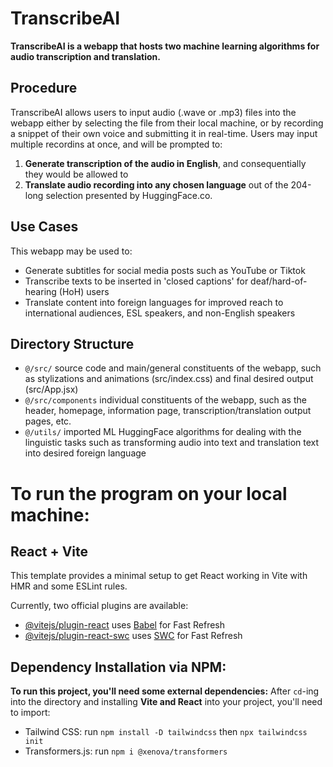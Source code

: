 # TranscribeAI
**TranscribeAI is a webapp that hosts two machine learning algorithms for audio transcription and translation.**

## Procedure
TranscribeAI allows users to input audio (.wave or .mp3) files into the webapp either by selecting the file from their local machine, or by recording a snippet of their own voice and submitting it in real-time. Users may input multiple recordins at once, and will be prompted to:
1. **Generate transcription of the audio in English**, and consequentially they would be allowed to
2. **Translate audio recording into any chosen language** out of the 204-long selection presented by HuggingFace.co.

## Use Cases
This webapp may be used to:
- Generate subtitles for social media posts such as YouTube or Tiktok
- Transcribe texts to be inserted in 'closed captions' for deaf/hard-of-hearing (HoH) users
- Translate content into foreign languages for improved reach to international audiences, ESL speakers, and non-English speakers

## Directory Structure
+ ```@/src/``` source code and main/general constituents of the webapp, such as stylizations and animations (src/index.css) and final desired output (src/App.jsx)
+ ```@/src/components``` individual constituents of the webapp, such as the header, homepage, information page, transcription/translation output pages, etc.
+ ```@/utils/``` imported ML HuggingFace algorithms for dealing with the linguistic tasks such as transforming audio into text and translation text into desired foreign language

# To run the program on your local machine:
## React + Vite
This template provides a minimal setup to get React working in Vite with HMR and some ESLint rules.

Currently, two official plugins are available:

- [@vitejs/plugin-react](https://github.com/vitejs/vite-plugin-react/blob/main/packages/plugin-react/README.md) uses [Babel](https://babeljs.io/) for Fast Refresh
- [@vitejs/plugin-react-swc](https://github.com/vitejs/vite-plugin-react-swc) uses [SWC](https://swc.rs/) for Fast Refresh

## Dependency Installation via NPM:
**To run this project, you'll need some external dependencies:**
After ```cd```-ing into the directory and installing **Vite and React** into your project, you'll need to import:
- Tailwind CSS: run ```npm install -D tailwindcss``` then ```npx tailwindcss init```
- Transformers.js: run ```npm i @xenova/transformers```
